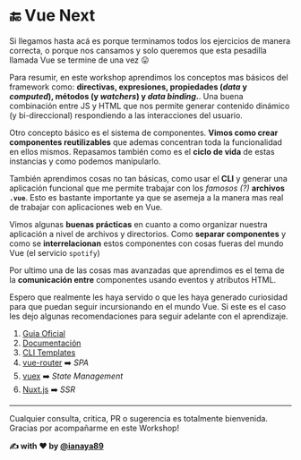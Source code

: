 # 🔚 Vue Next

Si llegamos hasta acá es porque terminamos todos los ejercicios de manera correcta, o porque nos cansamos y solo queremos que esta pesadilla llamada Vue se termine de una vez 😛

Para resumir, en este workshop aprendimos los conceptos mas básicos del framework como: **directivas, expresiones, propiedades (*data* y *computed*), métodos (y *watchers*) y *data binding*.**. Una buena combinación entre JS y HTML que nos permite generar contenido dinámico (y bi-direccional) respondiendo a las interacciones del usuario.

Otro concepto básico es el sistema de componentes. **Vimos como crear componentes reutilizables** que ademas concentran toda la funcionalidad en ellos mismos. Repasamos también como es el **ciclo de vida** de estas instancias y como podemos manipularlo.

También aprendimos cosas no tan básicas, como usar el **CLI** y generar una aplicación funcional que me permite trabajar con los *famosos (?)* **archivos `.vue`**. Esto es bastante importante ya que se asemeja a la manera mas real de trabajar con aplicaciones web en Vue.

Vimos algunas **buenas prácticas** en cuanto a como organizar nuestra aplicación a nivel de archivos y directorios. Como **separar componentes** y como se **interrelacionan** estos componentes con cosas fueras del mundo Vue (el servicio `spotify`)

Por ultimo una de las cosas mas avanzadas que aprendimos es el tema de la **comunicación entre** componentes usando eventos y atributos HTML.

Espero que realmente les haya servido o que les haya generado curiosidad para que puedan seguir incursionando en el mundo Vue. Si este es el caso les dejo algunas recomendaciones para seguir adelante con el aprendizaje.

1. [Guia Oficial](https://vuejs.org/v2/guide/)
2. [Documentación](https://vuejs.org/v2/api/)
3. [CLI Templates](https://github.com/vuejs/vue-cli#official-templates)
4. [vue-router](https://github.com/vuejs/vue-router) ➡️ *SPA*
5. [vuex](https://github.com/vuejs/vuex) ➡️ *State Management*
6. [Nuxt.js](https://nuxtjs.org/) ➡️ *SSR*

---
Cualquier consulta, critica, PR o sugerencia es totalmente bienvenida.
Gracias por acompañarme en este Workshop!

**✍️ with ❤️ by [@ianaya89](https://twitter.com/ianaya89)**
